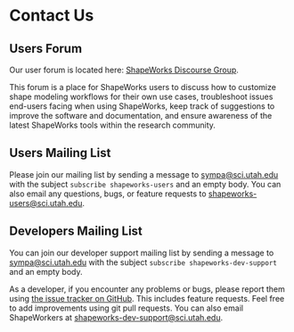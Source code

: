 # Contact Us


## Users Forum

Our user forum is located here: [ShapeWorks Discourse Group](https://shapeworks.discourse.group/). 

This forum is a place for ShapeWorks users to discuss how to customize shape modeling workflows for their own use cases, troubleshoot issues end-users facing when using ShapeWorks, keep track of suggestions to improve the software and documentation, and ensure awareness of the latest ShapeWorks tools within the research community.

## Users Mailing List

Please join our mailing list by sending a message to sympa@sci.utah.edu with the subject `subscribe shapeworks-users` and an empty body.
You can also email any questions, bugs, or feature requests to shapeworks-users@sci.utah.edu.

## Developers Mailing List

You can join our developer support mailing list by sending a message to sympa@sci.utah.edu with the subject `subscribe shapeworks-dev-support` and an empty body.

As a developer, if you encounter any problems or bugs, please report them using [the issue tracker on GitHub](https://github.com/SCIInstitute/ShapeWorks/issues). This includes feature requests. Feel free to add improvements using git pull requests. You can also email ShapeWorkers at shapeworks-dev-support@sci.utah.edu.
